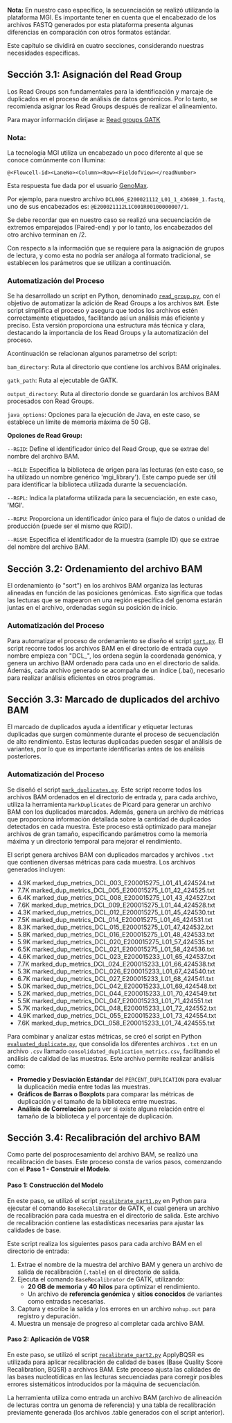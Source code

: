 **Nota:** En nuestro caso específico, la secuenciación se realizó utilizando la plataforma MGI. Es importante tener en cuenta que el encabezado de los archivos FASTQ generados por esta plataforma presenta algunas diferencias en comparación con otros formatos estándar.

Este capítulo se dividirá en cuatro secciones, considerando nuestras necesidades específicas.

## Sección 3.1: Asignación del Read Group

Los Read Groups son fundamentales para la identificación y marcaje de duplicados en el proceso de análisis de datos genómicos. Por lo tanto, se recomienda asignar los Read Groups después de realizar el alineamiento.

Para mayor información dirijase a: [Read groups GATK](https://gatk.broadinstitute.org/hc/en-us/articles/360035890671-Read-groups)

### Nota:

La tecnología MGI utiliza un encabezado un poco diferente al que se conoce comúnmente con Illumina:

`@<Flowcell-id><LaneNo><Column><Row><FieldofView></readNumber>`

Esta respuesta fue dada por el usuario [GenoMax](https://www.seqanswers.com/forum/sequencing-technologies-companies/mgiseq-fka-complete-genomics/326115-g400-fastq-header-description).

Por ejemplo, para nuestro archivo `DCL006_E200021112_L01_1_436080_1.fastq`, uno de sus encabezados es: `@E200021112L1C001R00100000007/1`.

Se debe recordar que en nuestro caso se realizó una secuenciación de extremos emparejados (Paired-end) y por lo tanto, los encabezados del otro archivo terminan en /2.

Con respecto a la información que se requiere para la asignación de grupos de lectura, y como esta no podría ser análoga al formato tradicional, se establecen los parámetros que se utilizan a continuación.


### Automatización del Proceso
Se ha desarrollado un script en Python, denominado [`read_group.py`](read_group.py), con el objetivo de automatizar la adición de Read Groups a los archivos `BAM`. Este script simplifica el proceso y asegura que todos los archivos estén correctamente etiquetados, facilitando así un análisis más eficiente y preciso. Esta versión proporciona una estructura más técnica y clara, destacando la importancia de los Read Groups y la automatización del proceso.

Acontinuación se relacionan algunos parametrso del script: 

`bam_directory`: Ruta al directorio que contiene los archivos BAM originales.

`gatk_path`: Ruta al ejecutable de GATK.

`output_directory`: Ruta al directorio donde se guardarán los archivos BAM procesados con Read Groups.

`java_options`: Opciones para la ejecución de Java, en este caso, se establece un límite de memoria máxima de 50 GB.

**Opciones de Read Group:**

`--RGID`: Define el identificador único del Read Group, que se extrae del nombre del archivo BAM.

`--RGLB`: Especifica la biblioteca de origen para las lecturas (en este caso, se ha utilizado un nombre genérico 'mgi_library'). Este campo puede ser útil para identificar la biblioteca utilizada durante la secuenciación.

`--RGPL`: Indica la plataforma utilizada para la secuenciación, en este caso, 'MGI'.

`--RGPU`: Proporciona un identificador único para el flujo de datos o unidad de producción (puede ser el mismo que RGID).

`--RGSM`: Especifica el identificador de la muestra (sample ID) que se extrae del nombre del archivo BAM.

## Sección 3.2: Ordenamiento del archivo BAM

El ordenamiento (o "sort") en los archivos BAM organiza las lecturas alineadas en función de las posiciones genómicas. Esto significa que todas las lecturas que se mapearon en una región específica del genoma estarán juntas en el archivo, ordenadas según su posición de inicio.

### Automatización del Proceso

Para automatizar el proceso de ordenamiento se diseño el script [`sort.py`](sort.py). El script recorre todos los archivos BAM en el directorio de entrada cuyo nombre empieza con "DCL_", los ordena según la coordenada genómica, y genera un archivo BAM ordenado para cada uno en el directorio de salida. Además, cada archivo generado se acompaña de un índice (.bai), necesario para realizar análisis eficientes en otros programas.

## Sección 3.3: Marcado de duplicados del archivo BAM

El marcado de duplicados ayuda a identificar y etiquetar lecturas duplicadas que surgen comúnmente durante el proceso de secuenciación de alto rendimiento. Estas lecturas duplicadas pueden sesgar el análisis de variantes, por lo que es importante identificarlas antes de los análisis posteriores.

### Automatización del Proceso

Se diseñó el script [`mark_duplicates.py`](mark_duplicates.py). Este script recorre todos los archivos BAM ordenados en el directorio de entrada y, para cada archivo, utiliza la herramienta `MarkDuplicates` de Picard para generar un archivo BAM con los duplicados marcados. Además, genera un archivo de métricas que proporciona información detallada sobre la cantidad de duplicados detectados en cada muestra. Este proceso está optimizado para manejar archivos de gran tamaño, especificando parámetros como la memoria máxima y un directorio temporal para mejorar el rendimiento.

El script genera archivos BAM con duplicados marcados y archivos `.txt` que contienen diversas métricas para cada muestra. Los archivos generados incluyen:

- 4.9K marked_dup_metrics_DCL_003_E200015275_L01_41_424524.txt
- 7.7K marked_dup_metrics_DCL_005_E200015275_L01_42_424525.txt
- 6.4K marked_dup_metrics_DCL_008_E200015275_L01_43_424527.txt
- 7.6K marked_dup_metrics_DCL_009_E200015275_L01_44_424528.txt
- 4.3K marked_dup_metrics_DCL_012_E200015275_L01_45_424530.txt
- 7.5K marked_dup_metrics_DCL_014_E200015275_L01_46_424531.txt
- 8.3K marked_dup_metrics_DCL_015_E200015275_L01_47_424532.txt
- 5.8K marked_dup_metrics_DCL_016_E200015275_L01_48_424533.txt
- 5.9K marked_dup_metrics_DCL_020_E200015275_L01_57_424535.txt
- 6.5K marked_dup_metrics_DCL_021_E200015275_L01_58_424536.txt
- 4.6K marked_dup_metrics_DCL_023_E200015233_L01_65_424537.txt
- 7.7K marked_dup_metrics_DCL_024_E200015233_L01_66_424538.txt
- 5.3K marked_dup_metrics_DCL_026_E200015233_L01_67_424540.txt
- 6.7K marked_dup_metrics_DCL_027_E200015233_L01_68_424541.txt
- 5.0K marked_dup_metrics_DCL_042_E200015233_L01_69_424548.txt
- 5.2K marked_dup_metrics_DCL_044_E200015233_L01_70_424549.txt
- 5.5K marked_dup_metrics_DCL_047_E200015233_L01_71_424551.txt
- 5.7K marked_dup_metrics_DCL_048_E200015233_L01_72_424552.txt
- 4.9K marked_dup_metrics_DCL_055_E200015233_L01_73_424554.txt
- 7.6K marked_dup_metrics_DCL_058_E200015233_L01_74_424555.txt


Para combinar y analizar estas métricas, se creó el script en Python [`evaluated_duplicate.py`](evaluated_duplicate.py), que consolida los diferentes archivos `.txt` en un archivo `.csv` llamado `consolidated_duplication_metrics.csv`, facilitando el análisis de calidad de las muestras. Este archivo permite realizar análisis como:

- **Promedio y Desviación Estándar** del `PERCENT_DUPLICATION` para evaluar la duplicación media entre todas las muestras.
- **Gráficos de Barras o Boxplots** para comparar las métricas de duplicación y el tamaño de la biblioteca entre muestras.
- **Análisis de Correlación** para ver si existe alguna relación entre el tamaño de la biblioteca y el porcentaje de duplicación.


## Sección 3.4: Recalibración del archivo BAM

Como parte del posprocesamiento del archivo BAM, se realizó una recalibración de bases. Este proceso consta de varios pasos, comenzando con el **Paso 1 - Construir el Modelo**.

#### Paso 1: Construcción del Modelo
En este paso, se utilizó el script [`recalibrate_part1.py`](recalibrate_part1.py) en Python para ejecutar el comando `BaseRecalibrator` de GATK, el cual genera un archivo de recalibración para cada muestra en el directorio de salida. Este archivo de recalibración contiene las estadísticas necesarias para ajustar las calidades de base.

Este script realiza los siguientes pasos para cada archivo BAM en el directorio de entrada:

1. Extrae el nombre de la muestra del archivo BAM y genera un archivo de salida de recalibración (`.table`) en el directorio de salida.
2. Ejecuta el comando `BaseRecalibrator` de GATK, utilizando:
   - **20 GB de memoria** y **40 hilos** para optimizar el rendimiento.
   - Un archivo de **referencia genómica** y **sitios conocidos** de variantes como entradas necesarias.
3. Captura y escribe la salida y los errores en un archivo `nohup.out` para registro y depuración.
4. Muestra un mensaje de progreso al completar cada archivo BAM.

#### Paso 2: Aplicación de VQSR
En este paso, se utilizó el script [`recalibrate_part2.py`](recalibrate_part2.py) ApplyBQSR es utilizada para aplicar recalibración de calidad de bases (Base Quality Score Recalibration, BQSR) a archivos BAM. Este proceso ajusta las calidades de las bases nucleotídicas en las lecturas secuenciadas para corregir posibles errores sistemáticos introducidos por la máquina de secuenciación.

La herramienta utiliza como entrada un archivo BAM (archivo de alineación de lecturas contra un genoma de referencia) y una tabla de recalibración previamente generada (los archivos .table generados con el script anterior).






